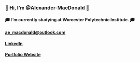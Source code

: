 ### :wave: Hi, I’m @Alexander-MacDonald :wave:
#### :mortar_board: I’m currently studying at Worcester Polytechnic Institute. :mortar_board:
#### ae_macdonald@outlook.com
#### [LinkedIn](https://www.linkedin.com/in/alexander-macdonald-39a556235/)
#### [Portfolio Website](https://alexander-macdonald.github.io/)

